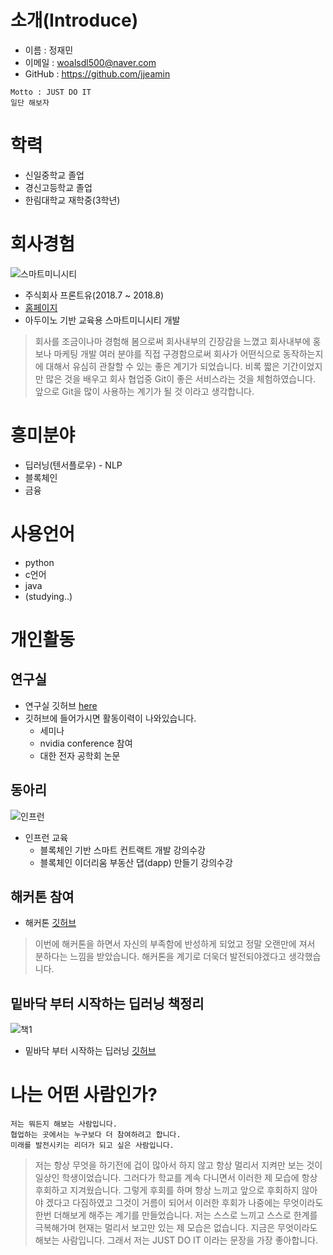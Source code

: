 # 소개(Introduce)

- 이름 : 정재민
- 이메일 : woalsdl500@naver.com
- GitHub : https://github.com/jjeamin

```
Motto : JUST DO IT
일단 해보자
```


# 학력
- 신일중학교 졸업
- 경신고등학교 졸업
- 한림대학교 재학중(3학년)


# 회사경험
![스마트미니시티](https://github.com/jjeamin/RESUME/blob/master/image/smartcity.jpg)

- 주식회사 프론트유(2018.7 ~ 2018.8)
- [홈페이지](http://www.frontu.co.kr:8888/)
- 아두이노 기반 교육용 스마트미니시티 개발
> 회사를 조금이나마 경험해 봄으로써 회사내부의 긴장감을 느꼈고 회사내부에 홍보나 마케팅 개발 여러 분야를 직접 구경함으로써 
> 회사가 어떤식으로 동작하는지에 대해서 유심히 관찰할 수 있는 좋은 계기가 되었습니다. 
> 비록 짧은 기간이었지만 많은 것을 배우고 회사 협업중 Git이 좋은 서비스라는 것을 체험하였습니다.
> 앞으로 Git을 많이 사용하는 계기가 될 것 이라고 생각합니다.


# 흥미분야
- 딥러닝(텐서플로우) - NLP
- 블록체인
- 금융


# 사용언어
- python
- c언어
- java
- (studying..)


# 개인활동

## 연구실
- 연구실 깃허브 [here](https://github.com/jeonggunlee/MichinLearning)
- 깃허브에 들어가시면 활동이력이 나와있습니다.
  + 세미나
  + nvidia conference 참여
  + 대한 전자 공학회 논문


## 동아리
![인프런](https://github.com/jjeamin/RESUME/blob/master/image/inflearn.PNG)

- 인프런 교육
  + 블록체인 기반 스마트 컨트랙트 개발 강의수강
  + 블록체인 이더리움 부동산 댑(dapp) 만들기 강의수강


## 해커톤 참여
- 해커톤 [깃허브](https://github.com/jjeamin/Hackathon)
>이번에 해커톤을 하면서 자신의 부족함에 반성하게 되었고 정말 오랜만에 져서 분하다는 느낌을 받았습니다.
>해커톤을 계기로 더욱더 발전되야겠다고 생각했습니다.

## 밑바닥 부터 시작하는 딥러닝 책정리
![책1](https://github.com/jjeamin/RESUME/blob/master/image/book1.PNG)

- 밑바닥 부터 시작하는 딥러닝 [깃허브](https://github.com/jjeamin/deep_learning_study)

# 나는 어떤 사람인가?
```
저는 뭐든지 해보는 사람입니다.
협업하는 곳에서는 누구보다 더 참여하려고 합니다.
미래를 발전시키는 리더가 되고 싶은 사람입니다.
```

>저는 항상 무엇을 하기전에 겁이 많아서 하지 않고 항상 멀리서 지켜만 보는 것이 일상인 학생이었습니다. 
>그러다가 학교를 계속 다니면서 이러한 제 모습에 항상 후회하고 지겨웠습니다. 그렇게 후회를 하며 항상 느끼고 
>앞으로 후회하지 않아야 겠다고 다짐하였고 그것이 거름이 되어서 이러한 후회가 나중에는 무엇이라도 한번 더해보게 
>해주는 계기를 만들었습니다. 저는 스스로 느끼고 스스로 한계를 극복해가며 
>현재는 멀리서 보고만 있는 제 모습은 없습니다. 지금은 무엇이라도 해보는 사람입니다.
>그래서 저는 JUST DO IT 이라는 문장을 가장 좋아합니다.

